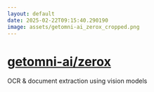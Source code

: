 ```yaml
---
layout: default
date: 2025-02-22T09:15:40.290190
image: assets/getomni-ai_zerox_cropped.png
---
```


# [getomni-ai/zerox](https://github.com/getomni-ai/zerox)

OCR & document extraction using vision models
